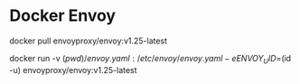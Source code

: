 #

# Docker Envoy
docker pull envoyproxy/envoy:v1.25-latest

docker run -v $(pwd)/envoy.yaml:/etc/envoy/envoy.yaml -e ENVOY_UID=$(id -u) envoyproxy/envoy:v1.25-latest